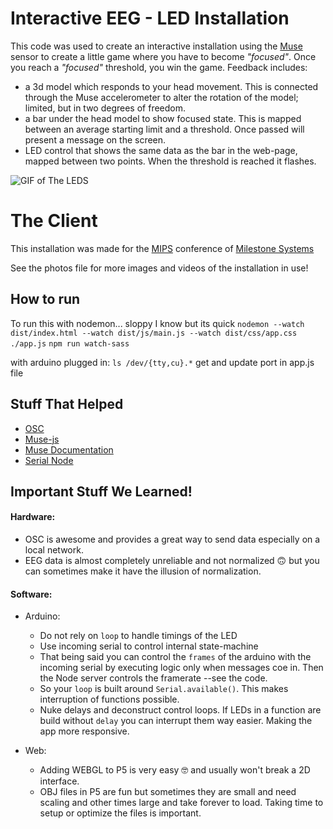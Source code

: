 # Interactive EEG - LED Installation
This code was used to create an interactive installation using the [Muse](http://www.choosemuse.com/) sensor to create a little game where you have to become _"focused"_. Once you reach a _"focused"_ threshold, you win the game. 
Feedback includes:
* a 3d model which responds to your head movement. This is connected through the Muse accelerometer to alter the rotation of the model; limited, but in two degrees of freedom.
* a bar under the head model to show focused state. This is mapped between an average starting limit and a threshold. Once passed will present a message on the screen.
* LED control that shows the same data as the bar in the web-page, mapped between two points. When the threshold is reached it flashes.

![GIF of The LEDS](https://github.com/Lucaslpena/MuseWebInstallation/blob/master/pix/MVI_3982.gif)

# The Client
This installation was made for the [MIPS](https://www.youtube.com/watch?v=hAfBOaPqLWo) conference of [Milestone Systems](https://www.milestonesys.com/about-us/) 

See the photos file for more images and videos of the installation in use!

## How to run
To run this with nodemon... sloppy I know but its quick
``nodemon --watch dist/index.html --watch dist/js/main.js --watch dist/css/app.css ./app.js``
``npm run watch-sass``

with arduino plugged in:
``ls /dev/{tty,cu}.*``
get and update port in app.js file

## Stuff That Helped
* [OSC](https://github.com/colinbdclark/osc.js/)
* [Muse-js](https://github.com/urish/muse-js)
* [Muse Documentation](http://developer.choosemuse.com/research-tools/available-data)
* [Serial Node](https://github.com/node-serialport/node-serialport)

## Important Stuff We Learned!

#### Hardware:
* OSC is awesome and provides a great way to send data especially on a local network.
* EEG data is almost completely unreliable and not normalized 🙃    but you can sometimes make it have the illusion of normalization.

#### Software:
* Arduino:
    * Do not rely on ``loop`` to handle timings of the LED
    * Use incoming serial to control internal state-machine
    * That being said you can control the ``frames`` of the arduino with the incoming serial by executing logic only when messages coe in. Then the Node server controls the framerate --see the code. 
    * So your ``loop`` is built around ``Serial.available()``. This makes interruption of functions possible.
    * Nuke delays and deconstruct control loops. If LEDs in a function are build without ``delay`` you can interrupt them way easier. Making the app more responsive.
    
* Web:
     * Adding WEBGL to P5 is very easy 🤓 and usually won't break a 2D interface.
     * OBJ files in P5 are fun but sometimes they are small and need scaling and other times large and take forever to load. Taking time to setup or optimize the files is important.
